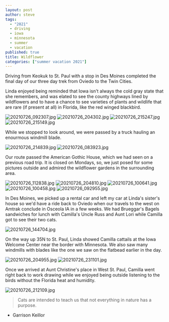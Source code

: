```yaml
---
layout: post
author: steve
tags:
  - "2021"
  - driving
  - iowa
  - minnesota
  - summer
  - vacation
published: true
title: Wildflower
categories: ["summer vacation 2021"]
---
```

Driving from Keokuk to St. Paul with a stop in Des Moines completed the final day of our three day trek from Oviedo to the Twin Cities.  

Linda enjoyed being reminded that Iowa isn't always the cold gray state that she remembers, and was elated to see the county highways lined by wildflowers and to have a chance to see varieties of plants and wildlife that are rare (if present at all) in Florida, like the red winged blackbird.  

![20210726_092307.jpg]({{site.pics_url}}/20210726_092307.jpg)
![20210726_204302.jpg]({{site.pics_url}}/20210726_204302.jpg)
![20210726_215247.jpg]({{site.pics_url}}/20210726_215247.jpg)
![20210726_215149.jpg]({{site.pics_url}}/20210726_215149.jpg)

While we stopped to look around, we were passed by a truck hauling an enourmous windmill blade.  

![20210726_214839.jpg]({{site.pics_url}}/20210726_214839.jpg)
![20210726_083923.jpg]({{site.pics_url}}/20210726_083923.jpg)

Our route passed the American Gothic House, which we had seen on a previous road trip.  It is closed on Mondays, so, we just posed for some pictures outside and admired the wildflower gardens in the surrounding area.  

![20210726_112838.jpg]({{site.pics_url}}/20210726_112838.jpg)
![20210726_204810.jpg]({{site.pics_url}}/20210726_204810.jpg)
![20210726_100641.jpg]({{site.pics_url}}/20210726_100641.jpg)
![20210726_100458.jpg]({{site.pics_url}}/20210726_100458.jpg)
![20210726_092955.jpg]({{site.pics_url}}/20210726_092955.jpg)

In Des Moines, we picked up a rental car and left my car at Linda's sister's house so we'd have a ride back to Oviedo when our travels to the west on Amtrak conclude in Osceola IA in a few weeks.  We had Brueggar's Bagels sandwiches for lunch with Camilla's Uncle Russ and Aunt Lori while Camilla got to see their two cats.  

![20210726_144704.jpg]({{site.pics_url}}/20210726_144704.jpg)

On the way up 35N to St. Paul, Linda showed Camilla cattails at the Iowa Welcome Center near the border with Minnesota.  We also saw many windmills with blades like the one we saw on the flatbead earlier in the day.

![20210726_204955.jpg]({{site.pics_url}}/20210726_204955.jpg)
![20210726_231101.jpg]({{site.pics_url}}/20210726_231101.jpg)

Once we arrived at Aunt Christine's place in West St. Paul, Camilla went right back to work drawing while we enjoyed being outside listening to the birds without the Florida heat and humidity.  

![20210726_212109.jpg]({{site.pics_url}}/20210726_212109.jpg)

>Cats are intended to teach us that not everything in nature has a purpose.  

- Garrison Keillor  
